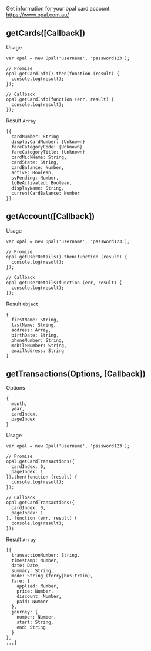 Get information for your opal card account.  
https://www.opal.com.au/

## getCards([Callback])

Usage

```
var opal = new Opal('username', 'password123');

// Promise
opal.getCardInfo().then(function (result) {
  console.log(result);
});

// Callback
opal.getCardInfo(function (err, result) {
  console.log(result);
});
```

Result `Array`

```
[{
  cardNumber: String
  displayCardNumber: {Unknown}
  fareCategoryCode: {Unknown}
  fareCategoryTitle: {Unknown}
  cardNickName: String,
  cardState: String,
  cardBalance: Number,
  active: Boolean,
  svPending: Number,
  toBeActivated: Boolean,
  displayName: String,
  currentCardBalance: Number
}]
```

## getAccount([Callback])

Usage

```
var opal = new Opal('username', 'password123');

// Promise
opal.getUserDetails().then(function (result) {
  console.log(result);
});

// Callback
opal.getUserDetails(function (err, result) {
  console.log(result);
});
```

Result `Object`

```
{
  firstName: String,
  lastName: String,
  address: Array,
  birthDate: String,
  phoneNumber: String,
  mobileNumber: String,
  emailAddress: String
}
```

## getTransactions(Options, [Callback])

Options

```
{
  month,
  year,
  cardIndex,
  pageIndex
}
```

Usage

```
var opal = new Opal('username', 'password123');

// Promise
opal.getCardTransactions({
  cardIndex: 0,
  pageIndex: 1
}).then(function (result) {
  console.log(result);
});

// Callback
opal.getCardTransactions({
  cardIndex: 0,
  pageIndex: 1
}, function (err, result) {
  console.log(result);
});
```

Result `Array`

```
[{
  transactionNumber: String,
  timestamp: Number,
  date: Date,
  summary: String,
  mode: String (ferry|bus|train),
  fare: { 
    applied: Number,
    price: Number,
    discount: Number,
    paid: Number
  },
  journey: {
    number: Number,
    start: String,
    end: String
  }
},
...]

```